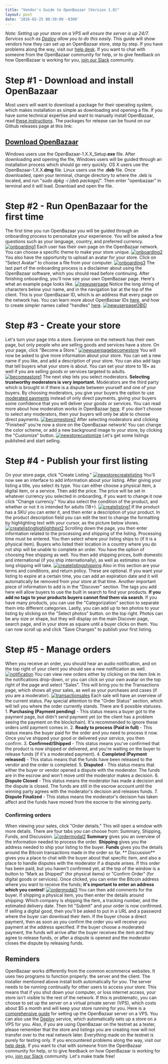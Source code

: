 ```yaml
---
title: "Vendor's Guide to OpenBazaar [Version 1.0]" 
layout: post
date: '2016-02-25 00:30:00 -0300'
---
```

        
 _Note: Setting up your store on a VPS will ensure the server is up 24/7. Services such as [Deploy](https://deploy.ob1.io/) allow you to do this easily._ This guide will show vendors how they can set up an OpenBazaar store, step by step. If you have problems along the way, visit our [help desk](https://openbazaar.zendesk.com/hc/en-us). If you want to chat with someone from the OpenBazaar community for help, or to give feedback on how OpenBazaar is working for you, [join our Slack](http://slack.openbazaar.org/) community.

Step #1 - Download and install OpenBazaar
=========================================

Most users will want to download a package for their operating system, which makes installation as simple as downloading and opening a file. If you have some technical expertise and want to manually install OpenBazaar, read [these instructions](https://slack-files.com/T02FPGBKB-F0KJU1CLX-cbbcf8a02c). The packages for release can be found on our Github releases page at this link:

[Download OpenBazaar](https://github.com/OpenBazaar/OpenBazaar-Installer/releases)
----------------------------------------------------------------------------------

Windows users use the OpenBazaar-1.X.X_Setup.**exe** file. After downloading and opening the file, Windows users will be guided through an installation process which should go very quickly. OS X users use the OpenBazaar-1.X.X.**dmg** file. Linux users use the .**deb** file. Once downloaded, open your terminal, change directory to where the .deb is located, and run "_sudo dpkg -i \[deb package\]_". Then enter "openbazaar" in terminal and it will load. Download and open the file.

Step #2 - Run OpenBazaar for the first time
===========================================

The first time you run OpenBazaar you will be guided through an onboarding process to personalize your experience. You will be asked a few questions such as your language, country, and preferred currency. [![onboarding1](newuserpageOBID.png)](newuserpageOBID.png) Each user has their own page on the OpenBazaar network. You can choose a specific theme to make your store unique. [![onboarding2](https://blog.openbazaar.org/wp-content/uploads/2016/02/onboarding2.png)](https://blog.openbazaar.org/wp-content/uploads/2016/02/onboarding2.png) You also have the opportunity to upload an avatar for your store. Click on "Select Avatar" to choose a file from your computer. [![onboarding3](https://blog.openbazaar.org/wp-content/uploads/2016/02/onboarding3.png)](https://blog.openbazaar.org/wp-content/uploads/2016/02/onboarding3.png) The last part of the onboarding process is a disclaimer about using the OpenBazaar software, which you should read before continuing. After finishing onboarding, you'll now see your own OpenBazaar page. Here's what an example page looks like. [![newuserpage](https://blog.openbazaar.org/wp-content/uploads/2016/02/newuserpage-1024x618.png)](https://blog.openbazaar.org/wp-content/uploads/2016/02/newuserpage.png) Notice the long string of characters below your name, and in the navigation bar at the top of the client. This is your OpenBazaar ID, which is an address that every page on the network has. You can learn more about OpenBazaar IDs [here](https://openbazaar.zendesk.com/hc/en-us/articles/207542856-What-is-an-OpenBazaar-ID-), and how to create simpler names called "handles" [here](https://openbazaar.zendesk.com/hc/en-us/articles/207543326-What-is-an-OpenBazaar-Handle-). [![newuserpageOBID](https://blog.openbazaar.org/wp-content/uploads/2016/02/newuserpageOBID-1024x618.png)](https://blog.openbazaar.org/wp-content/uploads/2016/02/newuserpageOBID.png)

Step #3 - Create your store
===========================

Let's turn your page into a store. Everyone on the network has their own page, but only people who are selling goods and services have a store. On your page, click "Become a Store." [![newuserpagebecomestore](newstorecustomize.png)](https://blog.openbazaar.org/wp-content/uploads/2016/02/newuserpagebecomestore.png) You will now be asked to give more information about your store. You can set a new name if you like, and add a description of your store. You can also add tags that tell buyers what your store is about. You can set your store to 18+ as well if you are selling goods or services targeted to adults. [![becomeastore1](https://blog.openbazaar.org/wp-content/uploads/2016/02/becomeastore1.png)](https://blog.openbazaar.org/wp-content/uploads/2016/02/becomeastore1.png) The next step lets you select moderators. **Selecting trustworthy moderators is very important.** Moderators are the third party which is brought in if there is a dispute between yourself and one of your buyers. By choosing moderators, you give your buyers the option to use [moderated payments](https://openbazaar.zendesk.com/hc/en-us/articles/207548366-What-is-a-Moderator-What-are-moderated-payments-) instead of only direct payments, giving your buyers some confidence that you will deliver your goods or services. You can read more about how moderation works in OpenBazaar [here](https://blog.openbazaar.org/how-moderators-and-dispute-resolution-work-in-openbazaar/). If you don't choose to select any moderators, then your buyers will only be able to choose direct payments. [![becomestore2](https://blog.openbazaar.org/wp-content/uploads/2016/02/becomestore2.png)](https://blog.openbazaar.org/wp-content/uploads/2016/02/becomestore2.png) After selecting moderators and clicking "Finished" you're now a store on the OpenBazaar network! You can change the color scheme, or add a new background image to your store, by clicking the "Customize" button. [![newstorecustomize](https://blog.openbazaar.org/wp-content/uploads/2016/02/newstorecustomize-1024x619.png)](https://blog.openbazaar.org/wp-content/uploads/2016/02/newstorecustomize.png) Let's get some listings published and start selling.

Step #4 - Publish your first listing
====================================

On your store page, click "Create Listing." [![newstorecreatelisting](createlistingshipping.png)](https://blog.openbazaar.org/wp-content/uploads/2016/02/newstorecreatelisting.png) You'll now see an interface to add information about your listing. After giving your listing a title, you select its type. You can either choose a physical item, a digital item, or a service. Then add the price. The price will be set in whatever currency you selected in onboarding, if you want to change it now click "Change currency." You also select the condition of the product, and whether or not it is intended for adults (18+). [![createlisting1](https://blog.openbazaar.org/wp-content/uploads/2016/02/createlisting1.png)](https://blog.openbazaar.org/wp-content/uploads/2016/02/createlisting1.png) If the product has a SKU you can enter it, and then enter a description of your product. In the product description field you can edit the text to change the formatting by highlighting text with your cursor, as the picture below shows. [![createlistinghighlighttext2](https://blog.openbazaar.org/wp-content/uploads/2016/02/createlistinghighlighttext2.png)](https://blog.openbazaar.org/wp-content/uploads/2016/02/createlistinghighlighttext2.png) Scrolling down the page, you then enter information related to the processing and shipping of the listing. Processing time must be entered. You then select where your listing ships to (if it is a physical item). Buyers who listed their location in a country where you do not ship will be unable to complete an order. You have the option of choosing free shipping as well. You then add shipping prices, both domestic and international (if you ship internationally), as well as estimates on how long shipping will take. [![createlistingshipping](https://blog.openbazaar.org/wp-content/uploads/2016/02/createlistingshipping.png)](https://blog.openbazaar.org/wp-content/uploads/2016/02/createlistingshipping.png) Also in this section are your terms and conditions, and return policy. These are optional. If you want your listing to expire at a certain time, you can add an expiration date and it will automatically be removed from your store at that time. Another important piece of information to add is in the "Discover" section. The tags you add here will allow buyers to use the built in search to find your products. **If you add no tags to your products buyers cannot find them via search**. If you have many products, you can use the "Categorization" section to separate them into different categories. Lastly, you can add up to ten photos to your listing by slicking on the "Select photos" button. on the top right. Photos can be any size or shape, but they will display on the main Discover page, search page, and in your store as square until a buyer clicks on them. You can now scroll up and click "Save Changes" to publish your first listing.

Step #5 - Manage orders
=======================

When you receive an order, you should hear an audio notification, and on the top right of your client you should see a new notification as well. [![notification](transactionsales.png)](transactionsales.png) You can view new orders either by clicking on the item link in the notifications drop-down, or you can click on your own avatar on the top right of the page and select "Sales". This will bring you to the Transactions page, which shows all your sales, as well as your purchases and cases (if you are a moderator). [![transactionsales](https://blog.openbazaar.org/wp-content/uploads/2016/02/transactionsales.png)](https://blog.openbazaar.org/wp-content/uploads/2016/02/transactionsales.png) Each sale will have an overview of the current status. Pay special attention to the "Order Status" section, which will tell you where the order currently stands. There are 6 possible statuses. 1. **Purchasing (Payment pending)** \- This status means a buyer got to the payment page, but didn't send payment yet (or the client has a problem seeing the payment on the blockchain). It's recommended to ignore these orders until payment comes in. 2. **Ready to process (Paid in full)** \- This status means the buyer paid for the order and you need to process it now. Once you've shipped your good or delivered your service, you then confirm. 3. **Confirmed/Shipped** \- This status means you've confirmed that the product is now shipped or delivered, and you're waiting on the buyer to release funds (if it's a moderated payment). 4. **Completed (Payment released)** \- This status means that the funds have been released to the vendor and the order is completed. 5. **Disputed** \- This status means that either the buyer or vendor opened a dispute with the moderator. The funds are in the escrow and won't move until the moderator makes a decision. 6. **Dispute Closed** \- This status means the moderator has made a decision and the dispute is closed. The funds are still in the escrow account until the winning party agrees with the moderator's decision and releases funds. 7. **Dispute Finalized** \- This status means the moderator's decision has taken affect and the funds have moved from the escrow to the winning party.

### Confirming orders

When viewing your sales, click "Order details." This will open a window with more details. There are four tabs you can choose from: Summary, Shipping, Funds, and Discussion. [![ordermodal2](ordermodal3.png)](ordermodal3.png) **Summary** gives you an overview of the information needed to process the order. **Shipping** gives you the address needed to ship your listing to the buyer. **Funds** gives you the details around the Bitcoin transactions made in the order so far. ** Discussion** gives you a place to chat with the buyer about that specific item, and also a place to handle disputes with the moderator if a dispute arises. If this order has been paid, but you haven't confirmed yet, at the top of the window is a button to "Mark as Shipped" (for physical items) or "Confirm Order" (for digital goods or services). Once clicked, you can enter the Bitcoin address where you want to receive the funds; **it's important to enter an address which you control**! [![ordermodal3](https://blog.openbazaar.org/wp-content/uploads/2016/02/ordermodal3.png)](https://blog.openbazaar.org/wp-content/uploads/2016/02/ordermodal3.png) You can then add comments for the buyer. If shipping a physical item, you then enter the details around shipping: Which company is shipping the item, a tracking number, and the estimated delivery date. Then hit "Submit" and your order is now confirmed. If selling a digital good, then you'll be asked to put in a URL and a password where the buyer can download their item. If the buyer chose a direct payment, then as soon as you confirm the order you will receive you payment at the address specified. If the buyer choose a moderated payment, the funds will arrive after the buyer receives the item and they agree to release funds, or after a dispute is opened and the moderator closes the dispute by releasing funds.

Reminders
---------

OpenBazaar works differently from the common ecommerce websites. It uses two programs to function properly: the server and the client. The installer mentioned above install both automatically for you. The server needs to be running continually for other users to access your store. This means that if you shut down your computer, or loss internet access, your store isn't visible to the rest of the network. If this is problematic, you can choose to set up the server on a virtual private server (VPS), which costs about $5 a month and will keep your store running for you. Here is a [comprehensive guide](https://openbazaar.zendesk.com/hc/en-us/articles/207852873) for setting up the OpenBazaar server on a VPS. You can also use the [Deploy](https://deploy.ob1.io/) service, which automatically sets up a store on a VPS for you. Also, if you are using OpenBazaar on the testnet as a tester, please remember that the store and listings you are creating now will not transfer over to the real network later. Everything made on the testnet is purely for testing only. If you encountered problems along the way, visit our [help desk](https://openbazaar.zendesk.com/hc/en-us). If you want to chat with someone from the OpenBazaar community for help, or to give feedback on how OpenBazaar is working for you, [join our Slack](http://slack.openbazaar.org/) community. Let's make trade free! 